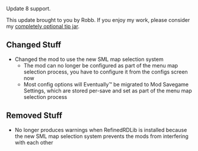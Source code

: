 Update 8 support.



This update brought to you by Robb.
If you enjoy my work, please consider my [completely optional tip jar](https://ko-fi.com/robb4).

## Changed Stuff

- Changed the mod to use the new SML map selection system
  - The mod can no longer be configured as part of the menu map selection process, you have to configure it from the configs screen now
  - Most config options will Eventually™ be migrated to Mod Savegame Settings, which are stored per-save and set as part of the menu map selection process

## Removed Stuff

- No longer produces warnings when RefinedRDLib is installed because the new SML map selection system prevents the mods from interfering with each other
